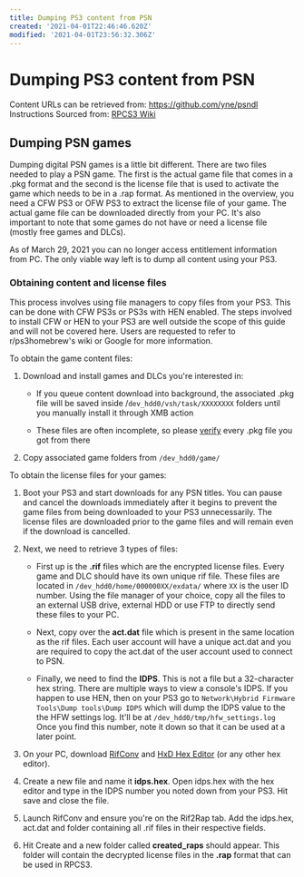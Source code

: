 ```yaml
---
title: Dumping PS3 content from PSN
created: '2021-04-01T22:46:46.620Z'
modified: '2021-04-01T23:56:32.306Z'
---
```


# Dumping PS3 content from PSN

Content URLs can be retrieved from: https://github.com/yne/psndl
Instructions Sourced from: [RPCS3 Wiki](https://wiki.rpcs3.net/index.php?title=Help:Dumping_PlayStation_3_games)

## Dumping PSN games

Dumping digital PSN games is a little bit different. There are two files needed to play a PSN game. The first is the actual game file that comes in a .pkg format and the second is the license file that is used to activate the game which needs to be in a .rap format. As mentioned in the overview, you need a CFW PS3 or OFW PS3 to extract the license file of your game. The actual game file can be downloaded directly from your PC. It's also important to note that some games do not have or need a license file (mostly free games and DLCs).

As of March 29, 2021 you can no longer access entitlement information from PC. The only viable way left is to dump all content using your PS3.

### Obtaining content and license files

This process involves using file managers to copy files from your PS3. This can be done with CFW PS3s or PS3s with HEN enabled. The steps involved to install CFW or HEN to your PS3 are well outside the scope of this guide and will not be covered here. Users are requested to refer to r/ps3homebrew's wiki or Google for more information.

To obtain the game content files:

1) Download and install games and DLCs you're interested in:

    * If you queue content download into background, the associated .pkg file will be saved inside /`dev_hdd0/vsh/task/XXXXXXXX` folders until you manually install it through XMB action

    * These files are often incomplete, so please [verify](https://github.com/13xforever/psn-pkg-validator/releases/tag/v1.3.1) every .pkg file you got from there

2) Copy associated game folders from `/dev_hdd0/game/`

To obtain the license files for your games:

1) Boot your PS3 and start downloads for any PSN titles. You can pause and cancel the downloads immediately after it begins to prevent the game files from being downloaded to your PS3 unnecessarily. The license files are downloaded prior to the game files and will remain even if the download is cancelled.

2) Next, we need to retrieve 3 types of files:

    * First up is the **.rif** files which are the encrypted license files. Every game and DLC should have its own unique rif file. These files are located in `/dev_hdd0/home/000000XX/exdata/` where `XX` is the user ID number. Using the file manager of your choice, copy all the files to an external USB drive, external HDD or use FTP to directly send these files to your PC.

    * Next, copy over the **act.dat** file which is present in the same location as the rif files. Each user account will have a unique act.dat and you are required to copy the act.dat of the user account used to connect to PSN.
    
    * Finally, we need to find the **IDPS**. This is not a file but a 32-character hex string. There are multiple ways to view a console's IDPS.  If you happen to use HEN, then on your PS3 go to `Network\Hybrid Firmware Tools\Dump tools\Dump IDPS` which will dump the IDPS value to the the HFW settings log.  It'll be at `/dev_hdd0/tmp/hfw_settings.log` Once you find this number, note it down so that it can be used at a later point.

3) On your PC, download [RifConv](https://mega.nz/#!NP5WTayL!Grzqe_BQlrmK4_ofCGGVNZX4WkBSN54BDel399aWsMI) and [HxD Hex Editor](https://mh-nexus.de/en/hxd/) (or any other hex editor).

4) Create a new file and name it **idps.hex**. Open idps.hex with the hex editor and type in the IDPS number you noted down from your PS3. Hit save and close the file.

5) Launch RifConv and ensure you're on the Rif2Rap tab. Add the idps.hex, act.dat and folder containing all .rif files in their respective fields.

6) Hit Create and a new folder called **created_raps** should appear. This folder will contain the decrypted license files in the **.rap** format that can be used in RPCS3.
